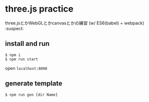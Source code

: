 # three.js practice

three.jsとかWebGLとかcanvasとかの練習 (w/ ES6(babel) + webpack) :suspect:

## install and run

```
$ npm i
$ npm run start
```
open `localhost:8090`

## generate template 

```
$ npm run gen [dir Name]
```
